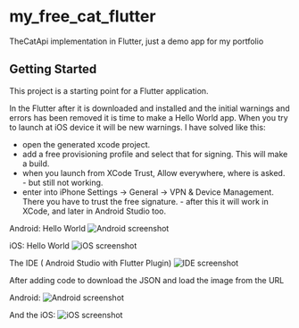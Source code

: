 # my_free_cat_flutter

TheCatApi implementation in Flutter, just a demo app for my portfolio

## Getting Started

This project is a starting point for a Flutter application.

In the Flutter after it is downloaded and installed and the initial warnings and errors has been removed it is time to make a Hello World app.
When you try to launch at iOS device it will be new warnings. I have solved like this: 
- open the generated xcode project.
- add a free provisioning profile and select that for signing. This will make a build.
- when you launch from XCode Trust, Allow everywhere, where is asked. - but still not working.
- enter into iPhone Settings -> General -> VPN & Device Management. There you have to trust the free signature. - after this it will work in XCode, and later in Android Studio too.

Android: Hello World
![Android screenshot](/screenshots/android/Screenshot_20220407_004436.png?raw=true "Optional Title")


iOS: Hello World
![iOS screenshot](/screenshots/ios/IMG_0010.PNG?raw=true "Optional Title")


The IDE ( Android Studio with Flutter Plugin)
![IDE screenshot](/screenshots/desktop/Screenshot_2022-04-07_at_00.50.22.png?raw=true "Optional Title")


After adding code to download the JSON and load the image from the URL

Android:
![Android screenshot](/screenshots/android/Screenshot_20220407_184001.png?raw=true "Optional Title")


And the iOS:
![iOS screenshot](/screenshots/ios/IMG_B211646CF69A-1.jpeg?raw=true "Optional Title")


